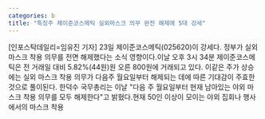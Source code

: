 ```yaml
---
categories: b
title: "특징주 제이준코스메틱 실외마스크 의무 완전 해제에 5대 강세"
---
```

[인포스탁데일리=임유진 기자] 23일 제이준코스메틱(025620)이 강세다. 정부가 실외 마스크 착용 의무를 전면 해제했다는 소식 영향이다.이날 오후 3시 34분 제이준코스메틱은 전 거래일 대비 5.82%(44원)원 오른 800원에 거래되고 있다. 이같은 주가 상승에는 실외 마스크 착용 의무가 다음주 월요일부터 해제되는 데에 따른 기대감이 주효한 것으로 풀이된다. 한덕수 국무총리는 이날 "다음 주 월요일부터 현재 남아있는 야외 마스크 착용 의무를 모두 해제한다"고 밝혔다.현재 50인 이상이 모이는 야외 집회나 행사에서의 마스크 착용